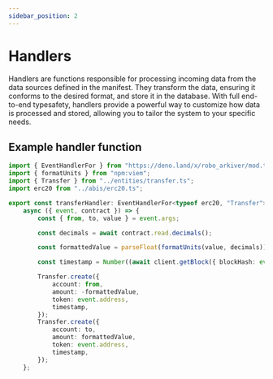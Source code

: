 ```yaml
---
sidebar_position: 2
---
```


# Handlers

Handlers are functions responsible for processing incoming data from the data
sources defined in the manifest. They transform the data, ensuring it conforms
to the desired format, and store it in the database. With full end-to-end
typesafety, handlers provide a powerful way to customize how data is processed
and stored, allowing you to tailor the system to your specific needs.

## Example handler function

```ts title="handlers/transferHandler.ts"
import { EventHandlerFor } from "https://deno.land/x/robo_arkiver/mod.ts";
import { formatUnits } from "npm:viem";
import { Transfer } from "../entities/transfer.ts";
import erc20 from "../abis/erc20.ts";

export const transferHandler: EventHandlerFor<typeof erc20, "Transfer"> =
	async ({ event, contract }) => {
		const { from, to, value } = event.args;

		const decimals = await contract.read.decimals();

		const formattedValue = parseFloat(formatUnits(value, decimals));

		const timestamp = Number((await client.getBlock({ blockHash: event.blockHash })).timestamp);

		Transfer.create({
			account: from,
			amount: -formattedValue,
			token: event.address,
			timestamp,
		});
		Transfer.create({
			account: to,
			amount: formattedValue,
			token: event.address,
			timestamp,
		});
	};
```
